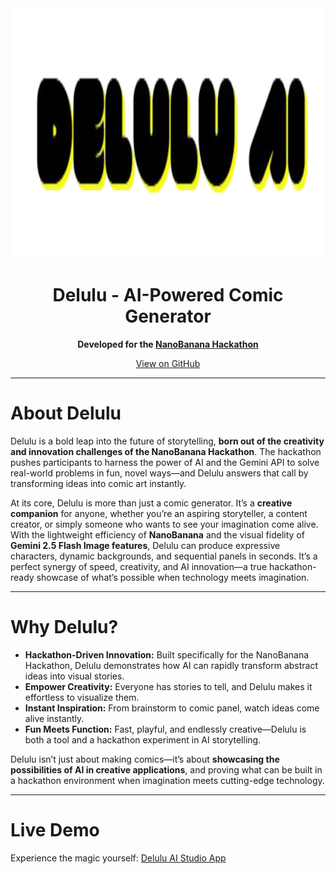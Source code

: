 <div align="center">
   <img src="./logo.png" width="500" height="400" alt="Delulu Logo" />
   <h1>Delulu - AI-Powered Comic Generator</h1>
   <p><b>Developed for the <a href="https://www.kaggle.com/competitions/banana/overview" target="_blank">NanoBanana Hackathon</a></b></p>
   <a href="https://github.com/ragultv/delulu.git" target="_blank">View on GitHub</a>
</div>

---

# About Delulu

Delulu is a bold leap into the future of storytelling, **born out of the creativity and innovation challenges of the NanoBanana Hackathon**. The hackathon pushes participants to harness the power of AI and the Gemini API to solve real-world problems in fun, novel ways—and Delulu answers that call by transforming ideas into comic art instantly.  

At its core, Delulu is more than just a comic generator. It’s a **creative companion** for anyone, whether you’re an aspiring storyteller, a content creator, or simply someone who wants to see your imagination come alive. With the lightweight efficiency of **NanoBanana** and the visual fidelity of **Gemini 2.5 Flash Image features**, Delulu can produce expressive characters, dynamic backgrounds, and sequential panels in seconds. It’s a perfect synergy of speed, creativity, and AI innovation—a true hackathon-ready showcase of what’s possible when technology meets imagination.  

---

# Why Delulu?

- **Hackathon-Driven Innovation:** Built specifically for the NanoBanana Hackathon, Delulu demonstrates how AI can rapidly transform abstract ideas into visual stories.  
- **Empower Creativity:** Everyone has stories to tell, and Delulu makes it effortless to visualize them.  
- **Instant Inspiration:** From brainstorm to comic panel, watch ideas come alive instantly.  
- **Fun Meets Function:** Fast, playful, and endlessly creative—Delulu is both a tool and a hackathon experiment in AI storytelling.  

Delulu isn’t just about making comics—it’s about **showcasing the possibilities of AI in creative applications**, and proving what can be built in a hackathon environment when imagination meets cutting-edge technology.  

---

# Live Demo

Experience the magic yourself: [Delulu AI Studio App](https://ai.studio/apps/drive/1GET7L3JVwowGLrzZwqoQaKgPgwDaVCDA)
